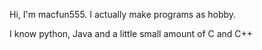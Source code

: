 Hi, I'm macfun555. I actually make programs as hobby.

I know python, Java and a little small amount of C and C++

<!---
macfun555/macfun555 is a ✨ special ✨ repository because its `README.md` (this file) appears on your GitHub profile.
You can click the Preview link to take a look at your changes.
--->
